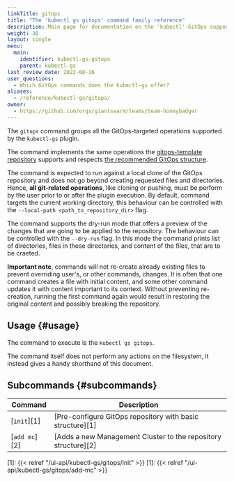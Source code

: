 ```yaml
---
linkTitle: gitops
title: "The 'kubectl gs gitops' command family reference"
description: Main page for documentation on the 'kubectl' GitOps support.
weight: 30
layout: single
menu:
  main:
    identifier: kubectl-gs-gitops
    parent: kubectl-gs
last_review_date: 2022-08-16
user_questions:
  - Which GitOps commands does the kubectl-gs offer?
aliases:
  - /reference/kubectl-gs/gitops/
owner:
  - https://github.com/orgs/giantswarm/teams/team-honeybadger
---
```


The `gitops` command groups all the GitOps-targeted operations supported by the `kubectl-gs` plugin.

The command implements the same operations the [gitops-template repository](https://github.com/giantswarm/gitops-template#using-this-repository) supports and respects [the recommended GitOps structure](https://github.com/giantswarm/gitops-template/blob/main/docs/repo_structure.md).

The command is expected to run against a local clone of the GitOps repository and does not go beyond creating
requested files and directories. Hence, **all git-related operations**, like cloning or pushing, must be perform by
the user prior to or after the plugin execution. By default, command targets the current working directory, this
behaviour can be controlled with the `--local-path <path_to_repository_dir>` flag.

The command supports the dry-run mode that offers a preview of the changes that are going to be applied to the
repository. The behaviour can be controlled with the `--dry-run` flag. In this mode the command prints list of
directories, files in these directories, and content of the files, that are to be craeted.

**Important note**, commands will not re-create already existing files to prevent overriding user's, or other
commands, changes. It is often that one command creates a file with initial content, and some other command updates
it with content important to its context. Without preventing re-creation, running the first command again would
result in restoring the original content and possibly breaking the repository.

## Usage {#usage}

The command to execute is the `kubectl gs gitops`.

The command itself does not perform any actions on the filesystem, it instead gives a handy shorthand of this
document.

## Subcommands {#subcommands}

| Command                       | Description                                                    |
| ----------------------------- | -------------------------------------------------------------- |
| [`init`][1]                   | [Pre-configure GitOps repository with basic structure][1]      |
| [`add mc`][2]                 | [Adds a new Management Cluster to the repository structure][2] |


[1]: {{< relref "/ui-api/kubectl-gs/gitops/init" >}}
[1]: {{< relref "/ui-api/kubectl-gs/gitops/add-mc" >}}
